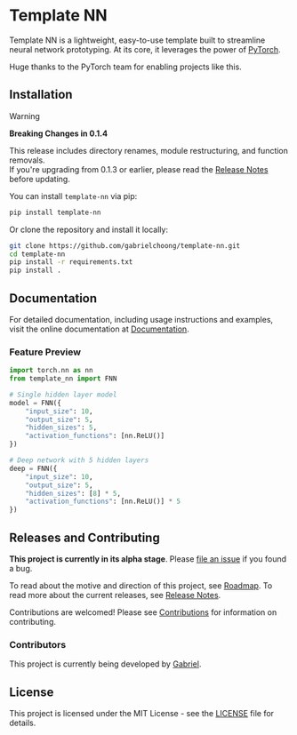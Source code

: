 # Template NN

Template NN is a lightweight, easy-to-use template built to streamline neural network prototyping. At its core, it
leverages the power of [PyTorch](https://github.com/pytorch/pytorch).

Huge thanks to the PyTorch team for enabling projects like this.


## Installation

> [!WARNING]
> **Breaking Changes in 0.1.4**
>
> This release includes directory renames, module restructuring, and function removals.  
> If you're upgrading from 0.1.3 or earlier, please read the [Release Notes](RELEASE.md) before updating.

You can install `template-nn` via pip:

```sh
pip install template-nn
```

Or clone the repository and install it locally:

```sh
git clone https://github.com/gabrielchoong/template-nn.git
cd template-nn
pip install -r requirements.txt
pip install .
```

## Documentation

For detailed documentation, including usage instructions and examples, visit the online documentation
at [Documentation](https://gabrielchoong.github.io/template-nn).

### Feature Preview

```python
import torch.nn as nn
from template_nn import FNN

# Single hidden layer model
model = FNN({
    "input_size": 10,
    "output_size": 5,
    "hidden_sizes": 5,
    "activation_functions": [nn.ReLU()]
})

# Deep network with 5 hidden layers
deep = FNN({
    "input_size": 10,
    "output_size": 5,
    "hidden_sizes": [8] * 5,
    "activation_functions": [nn.ReLU()] * 5
})
```

## Releases and Contributing

**This project is currently in its alpha stage**.
Please [file an issue](https://github.com/gabrielchoong/template-nn/issues) if you found a bug.

To read about the motive and direction of this project, see [Roadmap](ROADMAP.md). To read more about the current
releases, see [Release Notes](RELEASE.md).

Contributions are welcomed! Please see [Contributions](CONTRIBUTING.md) for information on contributing.

### Contributors

This project is currently being developed by [Gabriel](https://github.com/gabrielchoong).

## License

This project is licensed under the MIT License - see the [LICENSE](LICENSE) file for details.
